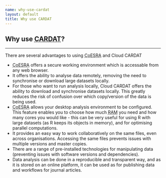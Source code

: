 ```yaml
---
name: why-use-cardat
layout: default
title: Why use CARDAT
---
```


<h2>Why use <abbr title="Clean Air and health Research Data Analysis Technology">CARDAT</abbr>?</h2>
<hr class="car-red" />
<p>There are several advantages to using <abbr title="Collaborative Environment for Scholarly Research and Analysis">CoESRA</abbr> and Cloud CARDAT</p>
<ul>
<li><abbr title="Collaborative Environment for Scholarly Research and Analysis">CoESRA</abbr> offers a secure working environment which is accessable from any web browser.</li>
<li>It offers the ability to analyse data remotely, removing the need to synchronise or download large datasets locally.</li>
<li>For those who want to run analysis locally, Cloud CARDAT offers the ability to download and synchronise datasets locally. 
This greatly reduces the risk of confusion over which copy/version of the data is being used.</li>
<li><abbr title="Collaborative Environment for Scholarly Research and Analysis">CoESRA</abbr> allows your desktop analysis 
environment to be configured. This feature enables you to choose how much <abbr title="Random Access Memory">RAM</abbr> you need and how many cores you would like 
- this can be very useful for using R with large datasets (as R keeps its objects in memory), and for optimising parallel computations.</li>
<li>It provides an easy way to work collaboratively on the same files, even across organisations. Accessing the same files prevents issues 
with multiple versions and master copies.</li>
<li>There are a range of pre-installed technologies for manipulating data (preventing issues with software versions and dependencies).</li>
<li>Data analysis can be done in a reproducible and transparent way, and as it is stored on an online platform, it can be used as for
publishing data and workflows for journal articles.</li>
</ul>



